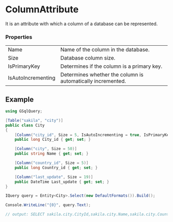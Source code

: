 # ColumnAttribute

It is an attribute with which a column of a database can be represented.

### Properties

|                       |                                                              |
|-----------------------|--------------------------------------------------------------|
| Name                  | Name of the column in the database.                          |
| Size                  | Database column size.                                        |
| IsPrimaryKey          | Determines if the column is a primary key.                   |
| IsAutoIncrementing    | Determines whether the column is automatically incremented.  |

## Example

```csharp
using GSqlQuery;

[Table("sakila", "city")]
public class City
{
    [Column("city_id", Size = 5, IsAutoIncrementing = true, IsPrimaryKey = true)]
    public long City_id { get; set; }

    [Column("city", Size = 50)]
    public string Name { get; set; }

    [Column("country_id", Size = 5)]
    public long Country_id { get; set; }

    [Column("last_update", Size = 19)]
    public DateTime Last_update { get; set; }
}

IQuery query = Entity<City>.Select(new DefaultFormats()).Build();

Console.WriteLine("{0}", query.Text);

// output: SELECT sakila.city.CityId,sakila.city.Name,sakila.city.CountryId,sakila.city.LastUpdate FROM sakila.city;
```